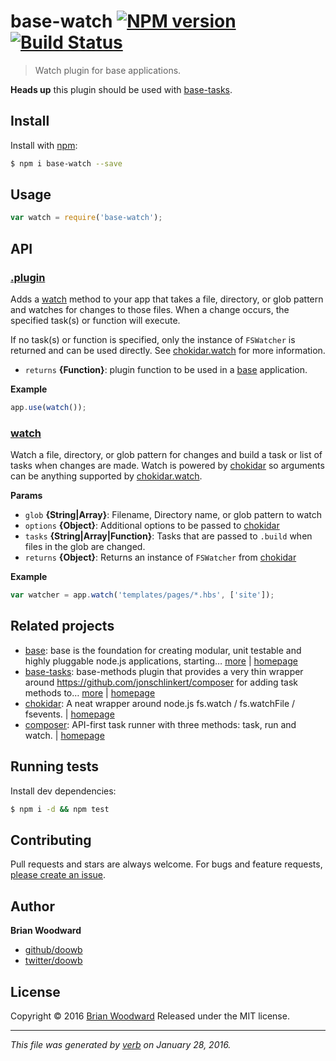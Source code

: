 # base-watch [![NPM version](https://img.shields.io/npm/v/base-watch.svg)](https://www.npmjs.com/package/base-watch) [![Build Status](https://img.shields.io/travis/node-base/base-watch.svg)](https://travis-ci.org/node-base/base-watch)

> Watch plugin for base applications.

**Heads up** this plugin should be used with [base-tasks][].

## Install
Install with [npm](https://www.npmjs.com/):

```sh
$ npm i base-watch --save
```

## Usage

```js
var watch = require('base-watch');
```

## API

### [.plugin](index.js#L28)
Adds a [watch](#watch) method to your app that takes a file, directory, or glob pattern and watches for changes to those files. When a change occurs, the specified task(s) or function will execute.

If no task(s) or function is specified, only the instance of `FSWatcher` is returned and can be used directly.
See [chokidar.watch](https://github.com/paulmillr/chokidar#api) for more information.

* `returns` **{Function}**: plugin function to be used in a [base][] application.  


**Example**



```js
app.use(watch());
```


### [watch](index.js#L50)
Watch a file, directory, or glob pattern for changes and build a task or list of tasks when changes are made. Watch is powered by [chokidar][] so arguments can be anything supported by [chokidar.watch](https://github.com/paulmillr/chokidar#api).


**Params**

* `glob` **{String|Array}**: Filename, Directory name, or glob pattern to watch    
* `options` **{Object}**: Additional options to be passed to [chokidar][]    
* `tasks` **{String|Array|Function}**: Tasks that are passed to `.build` when files in the glob are changed.    
* `returns` **{Object}**: Returns an instance of `FSWatcher` from [chokidar][]  


**Example**



```js
var watcher = app.watch('templates/pages/*.hbs', ['site']);
```



## Related projects
* [base](https://www.npmjs.com/package/base): base is the foundation for creating modular, unit testable and highly pluggable node.js applications, starting… [more](https://www.npmjs.com/package/base) | [homepage](https://github.com/node-base/base)
* [base-tasks](https://www.npmjs.com/package/base-tasks): base-methods plugin that provides a very thin wrapper around <https://github.com/jonschlinkert/composer> for adding task methods to… [more](https://www.npmjs.com/package/base-tasks) | [homepage](https://github.com/jonschlinkert/base-tasks)
* [chokidar](https://www.npmjs.com/package/chokidar): A neat wrapper around node.js fs.watch / fs.watchFile / fsevents. | [homepage](https://github.com/paulmillr/chokidar)
* [composer](https://www.npmjs.com/package/composer): API-first task runner with three methods: task, run and watch. | [homepage](https://github.com/jonschlinkert/composer)

## Running tests
Install dev dependencies:

```sh
$ npm i -d && npm test
```

## Contributing
Pull requests and stars are always welcome. For bugs and feature requests, [please create an issue](https://github.com/doowb/base-watch/issues/new).

## Author
**Brian Woodward**

+ [github/doowb](https://github.com/doowb)
+ [twitter/doowb](http://twitter.com/doowb)

## License
Copyright © 2016 [Brian Woodward](https://github.com/doowb)
Released under the MIT license.

***

_This file was generated by [verb](https://github.com/verbose/verb) on January 28, 2016._

[base]: https://github.com/node-base/base
[base-tasks]: https://github.com/jonschlinkert/base-tasks
[chokidar]: https://github.com/paulmillr/chokidar
[composer]: https://github.com/jonschlinkert/composer

